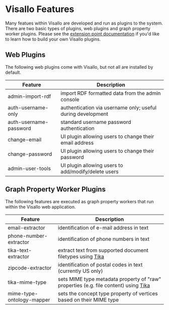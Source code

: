 # Visallo Features

Many featues within Visallo are developed and run as plugins to the system. There are two basic types of plugins, web plugins and graph property worker plugins. Please see the [extension point documentation](extension-points/index.md) if you'd like to learn how to build your own Visallo plugins.

## Web Plugins

The following web plugins come with Visallo, but not all are installed by default. 

| Feature | Description |
| ------- | -------------------|
| admin-import-rdf | import RDF formatted data from the admin console |
| auth-username-only | authentication via username only; useful during development |
| auth-username-password | standard username password authentication |
| change-email | UI plugin allowing users to change their email address |
| change-password | UI plugin allowing users to change their password |
| admin-user-tools | UI plugin allowing users to add/modify/delete users |

## Graph Property Worker Plugins

The following features are executed as graph property workers that run within the Visallo web application.

| Feature | Description |
| ------- | ----------- |
| email-extractor | identification of e-mail address in text |
| phone-number-extractor | identification of phone numbers in text |
| tika-text-extractor | extract text from supported document filetypes using [Tika](http://tika.apache.org/) |
| zipcode-extractor | identification of postal codes in text (currently US only) |
| tika-mime-type | sets MIME type metadata property of "raw" properties (e.g. file content) using [Tika](http://tika.apache.org/) |
| mime-type-ontology-mapper | sets the concept type property of vertices based on their MIME type |

